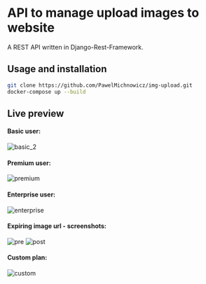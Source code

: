 # API to manage upload images to website
A REST API written in Django-Rest-Framework.

## Usage and installation

```sh
git clone https://github.com/PawelMichnowicz/img-upload.git
docker-compose up --build
```

## Live preview

#### Basic user:
![basic_2](https://user-images.githubusercontent.com/83020761/223885746-6a83ec61-a48e-4e40-a018-7b4628695c56.gif)


#### Premium user:
![premium](https://user-images.githubusercontent.com/83020761/223886025-74334b1b-a2c5-4062-b22b-368ca7ea6a7b.gif)


#### Enterprise user:
![enterprise](https://user-images.githubusercontent.com/83020761/223886498-d3b50565-bc4d-4652-972f-6c48d5a54758.gif)

#### Expiring image url - screenshots:
![pre](https://user-images.githubusercontent.com/83020761/223886858-e70e4a96-9fe0-4513-b046-730dd7e0b8a8.png)
![post](https://user-images.githubusercontent.com/83020761/223886943-1be65bc2-40ea-491c-8056-135220626dfc.png)



#### Custom plan:
![custom](https://user-images.githubusercontent.com/83020761/223887515-8960964b-ebff-4119-892b-82dbf1443b6f.gif)
